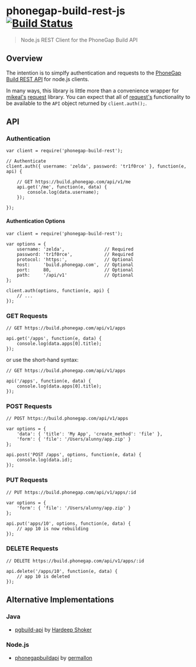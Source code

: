 # phonegap-build-rest-js [![Build Status][travis-ci-img]][travis-ci-url]

> Node.js REST Client for the PhoneGap Build API

## Overview

The intention is to simplfy authentication and requests to the
[PhoneGap Build REST API][build-api-docs] for node.js clients.

In many ways, this library is little more than a convenience wrapper
for [mikeal's][github-mikeal] [request][github-request] library. You can expect
that all of [request's][github-request] functionality to be available to the
`API` object returned by `client.auth();`.

## API

### Authentication

    var client = require('phonegap-build-rest');

    // Authenticate
    client.auth({ username: 'zelda', password: 'tr1f0rce' }, function(e, api) {

        // GET https://build.phonegap.com/api/v1/me
        api.get('/me', function(e, data) {
            console.log(data.username);
        });

    });

#### Authentication Options

    var client = require('phonegap-build-rest');

    var options = {
        username: 'zelda',               // Required
        password: 'tr1f0rce',            // Required
        protocol: 'https:',              // Optional
        host:     'build.phonegap.com',  // Optional
        port:     80,                    // Optional
        path:     '/api/v1'              // Optional
    };

    client.auth(options, function(e, api) {
        // ...
    });


### GET Requests


    // GET https://build.phonegap.com/api/v1/apps

    api.get('/apps', function(e, data) {
        console.log(data.apps[0].title);
    });

or use the short-hand syntax:

    // GET https://build.phonegap.com/api/v1/apps

    api('/apps', function(e, data) {
        console.log(data.apps[0].title);
    });

### POST Requests

    // POST https://build.phonegap.com/api/v1/apps

    var options = {
        'data': { 'title': 'My App', 'create_method': 'file' },
        'form': { 'file': '/Users/alunny/app.zip' }
    };

    api.post('POST /apps', options, function(e, data) {
        console.log(data.id);
    });

### PUT Requests

    // PUT https://build.phonegap.com/api/v1/apps/:id

    var options = {
        'form': { 'file': '/Users/alunny/app.zip' }
    };

    api.put('apps/10', options, function(e, data) {
        // app 10 is now rebuilding
    });

### DELETE Requests

    // DELETE https://build.phonegap.com/api/v1/apps/:id

    api.delete('/apps/10', function(e, data) {
        // app 10 is deleted
    });

## Alternative Implementations

### Java

- [pgbuild-api][pgbuild-api] by [Hardeep Shoker][github-hardeep]

### Node.js

- [phonegapbuildapi][github-phonegapbuildapi] by [germallon][github-germallon]

[travis-ci-img]: https://secure.travis-ci.org/mwbrooks/phonegap-build-rest-js.png
[travis-ci-url]: http://travis-ci.org/mwbrooks/phonegap-build-rest-js
[build-api-docs]: https://build.phonegap.com/docs/api
[github-mikeal]: https://github.com/mikeal
[github-request]: https://github.com/mikeal/request
[pgbuild-api]: https://github.com/hardeep/pgbuild-api
[github-hardeep]: https://github.com/hardeep
[github-phonegapbuildapi]: https://github.com/germallon/phonegapbuildapi
[github-germallon]: https://github.com/germallon

